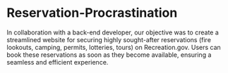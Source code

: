 # Reservation-Procrastination
In collaboration with a back-end developer, our objective was to create a streamlined website for securing highly sought-after reservations (fire lookouts, camping, permits, lotteries, tours) on Recreation.gov. Users can book these reservations as soon as they become available, ensuring a seamless and efficient experience.
